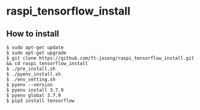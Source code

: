 # raspi_tensorflow_install
## How to install
	$ sudo apt-get update
	$ sudo apt-get upgrade
	$ git clone https://github.com/ft-jasong/raspi_tensorflow_install.git && cd raspi_tensorflow_install
	$ ./pre_install.sh
	$ ./pyenv_install.sh
	$ ./env_setting.sh
	$ pyenv --version
	$ pyenv install 3.7.9
	$ pyenv global 3.7.9
	$ pip3 install tensorflow

